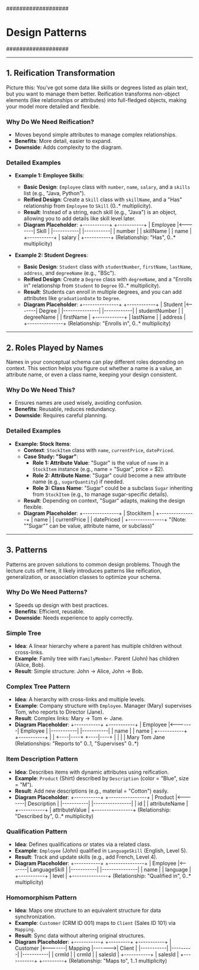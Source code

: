 ###################
# Design Patterns #
###################

---

## 1. Reification Transformation
Picture this: You’ve got some data like skills or degrees listed as plain text, but you want to manage them better. Reification transforms non-object elements (like relationships or attributes) into full-fledged objects, making your model more detailed and flexible.

### Why Do We Need Reification?
- Moves beyond simple attributes to manage complex relationships.
- **Benefits**: More detail, easier to expand.
- **Downside**: Adds complexity to the diagram.

### Detailed Examples
- **Example 1: Employee Skills**:
    - **Basic Design**: `Employee` class with `number`, `name`, `salary`, and a `skills` list (e.g., "Java, Python").
    - **Reified Design**: Create a `Skill` class with `skillName`, and a "Has" relationship from `Employee` to `Skill` (0..* multiplicity).
    - **Result**: Instead of a string, each skill (e.g., "Java") is an object, allowing you to add details like skill level later.
    - **Diagram Placeholder**:
        +-----------+        +-----------+
        | Employee  |<-------| Skill     |
        |-----------|        |-----------|
        | number    |        | skillName |
        | name      |        +-----------+
        | salary    |
        +-----------+
        (Relationship: "Has", 0..* multiplicity)


- **Example 2: Student Degrees**:
    - **Basic Design**: `Student` class with `studentNumber`, `firstName`, `lastName`, `address`, and `degreeName` (e.g., "BSc").
    - **Reified Design**: Create a `Degree` class with `degreeName`, and a "Enrolls in" relationship from `Student` to `Degree` (0..* multiplicity).
    - **Result**: Students can enroll in multiple degrees, and you can add attributes like `graduationDate` to `Degree`.
    - **Diagram Placeholder**:
        +---------------+        +------------+
        | Student       |<-------| Degree     |
        |---------------|        |------------|
        | studentNumber |        | degreeName |
        | firstName     |        +------------+
        | lastName      |
        | address       |
        +---------------+
        (Relationship: "Enrolls in", 0..* multiplicity)

---

## 2. Roles Played by Names
Names in your conceptual schema can play different roles depending on context. This section helps you figure out whether a name is a value, an attribute name, or even a class name, keeping your design consistent.

### Why Do We Need This?
- Ensures names are used wisely, avoiding confusion.
- **Benefits**: Reusable, reduces redundancy.
- **Downside**: Requires careful planning.

### Detailed Examples
- **Example: Stock Items**:
    - **Context**: `StockItem` class with `name`, `currentPrice`, `datePriced`.
    - **Case Study: "Sugar"**:
        - **Role 1: Attribute Value**: "Sugar" is the value of `name` in a `StockItem` instance (e.g., name = "Sugar", price = $2).
        - **Role 2: Attribute Name**: "Sugar" could become a new attribute name (e.g., `sugarQuantity`) if needed.
        - **Role 3: Class Name**: "Sugar" could be a subclass `Sugar` inheriting from `StockItem` (e.g., to manage sugar-specific details).
    - **Result**: Depending on context, "Sugar" adapts, making the design flexible.
    - **Diagram Placeholder**:
        +---------------+
        |   StockItem   |
        +---------------+
        | name          |
        | currentPrice  |
        | datePriced    |
        +---------------+
        "(Note: ""Sugar"" can be value, attribute name, or subclass)"

---

## 3. Patterns
Patterns are proven solutions to common design problems. Though the lecture cuts off here, it likely introduces patterns like reification, generalization, or association classes to optimize your schema.

### Why Do We Need Patterns?
- Speeds up design with best practices.
- **Benefits**: Efficient, reusable.
- **Downside**: Needs experience to apply correctly.

### Simple Tree 
- **Idea**: A linear hierarchy where a parent has multiple children without cross-links.
- **Example**: Family tree with `FamilyMember`. Parent (John) has children (Alice, Bob).
- **Result**: Simple structure: John → Alice, John → Bob.

### Complex Tree Pattern
- **Idea**: A hierarchy with cross-links and multiple levels.
- **Example**: Company structure with `Employee`. Manager (Mary) supervises Tom, who reports to Director (Jane).
- **Result**: Complex links: Mary → Tom ← Jane.
- **Diagram Placeholder**:
    +-----------+        +-----------+
    | Employee  |<-------| Employee  |
    |-----------|        |-----------|
    | name      |        | name      |
    +-----------+        +-----------+
         |                    |
    +----|----+          +----|----+
    |         |          |         |
    Mary      Tom        Jane
    (Relationships: "Reports to" 0..1, "Supervises" 0..*)

### Item Description Pattern
- **Idea**: Describes items with dynamic attributes using reification.
- **Example**: `Product` (Shirt) described by `Description` (color = "Blue", size = "M").
- **Result**: Add new descriptions (e.g., material = "Cotton") easily.
- **Diagram Placeholder**:
    +-----------+        +----------------+
    | Product   |<-------| Description    |
    |-----------|        |----------------|
    | id        |        | attributeName  |
    +-----------+        | attributeValue |
                         +----------------+
    (Relationship: "Described by", 0..* multiplicity)

### Qualification Pattern
- **Idea**: Defines qualifications or states via a related class.
- **Example**: `Employee` (John) qualified in `LanguageSkill` (English, Level 5).
- **Result**: Track and update skills (e.g., add French, Level 4).
- **Diagram Placeholder**:
    +-----------+        +---------------+
    | Employee  |<-------| LanguageSkill |
    |-----------|        |---------------|
    | name      |        | language      |
    +-----------+        | level         |
                         +---------------+
    (Relationship: "Qualified in", 0..* multiplicity)

### Homomorphism Pattern
- **Idea**: Maps one structure to an equivalent structure for data synchronization.
- **Example**: `Customer` (CRM ID 001) maps to `Client` (Sales ID 101) via `Mapping`.
- **Result**: Sync data without altering original structures.
- **Diagram Placeholder**:
    +-----------+        +---------+        +-----------+
    | Customer  |<-------| Mapping |------->| Client    |
    |-----------|        |---------|        |-----------|
    | crmId     |        | crmId   |        | salesId   |
    +-----------+        | salesId |        +-----------+
                         +---------+
    (Relationship: "Maps to", 1..1 multiplicity)